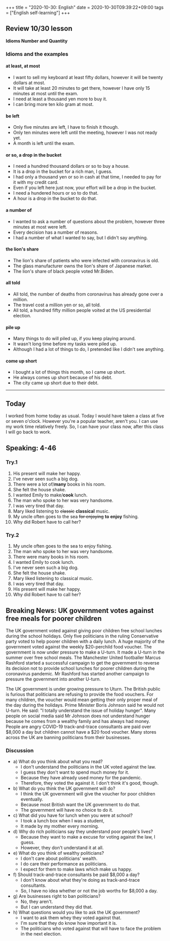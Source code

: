 +++
title =  "2020-10-30: English"
date = 2020-10-30T09:39:22+09:00
tags = ["English self-learning"]
+++
## Review 10/30 lesson

**Idioms Number and Quantity**

### Idioms and the examples

#### at least, at most

* I want to sell my keyboard at least fifty dollars, 
    however it will be twenty dollars at most.
* It will take at least 20 minutes to get there,
    however I have only 15 minutes at most until the exam.
* I need at least a thousand yen more to buy it.
* I can bring more ten kilo gram at most.

#### be left

* Only five minutes are left, I have to finish it though.
* Only ten minutes were left until the meeting, however I was not ready yet.
* A month is left until the exam.

#### or so, a drop in the bucket

* I need a hundred thousand dollars or so to buy a house.
* It is a drop in the bucket for a rich man, I guess.
* I had only a thousand yen or so in cash at that time,
    I needed to pay for it with my credit card.
* Even if you left here just now, your effort will be a drop in the bucket.
* I need a hundered hours or so to do that.
* A hour is a drop in the bucket to do that.

#### a number of

* I wanted to ask a number of questions about the problem, 
    however three minutes at most were left.
* Every decision has a number of reasons.
* I had a number of what I wanted to say, but I didn't say anything.

#### the lion's share

* The lion's share of patients who were infected with coronavirus is old.
* The glass manufacturer owns the lion's share of Japanese market.
* The lion's share of black people voted Mr.Biden.

#### all told

* All told, the number of deaths from coronavirus has already gone over a million.
* The travel cost a million yen or so, all told.
* All told, a hundred fifty million people voited at the US presidential election.

#### pile up

* Many things to do will piled up, if you keep playing around.
* It wasn't long time before my tasks were piled up.
* Although I had a lot of things to do, I pretended like I didn't see anything.

#### come up short

* I bought a lot of things this month, so I came up short.
* He always comes up short because of his debt.
* The city came up short due to their debt.

- - -

## Today

I worked from home today as usual.
Today I would have taken a class at five or seven o'clock.
However you're a popular teacher, aren't you.
I can use my work time relatively freely.
So, I can have your class now, after this class I will go back to work.

## Speaking: 4-46 

### Try.1

1. His present will make her happy.
2. I've never seen such a big dog.
3. There were a lot of/**many** books in his room.
4. She felt the house shake.
5. I wanted Emily to make/**cook** lunch.
6. The man who spoke to her was very handsome.
7. I was very tired that day.
8. Mary liked listening to ~~classic~~ **classical** music.
9. My uncle often goes to the sea ~~for enjoying~~ **to enjoy** fishing.
10. Why did Robert have to call her?

### Try.2

1. My uncle often goes to the sea to enjoy fishing.
2. The man who spoke to her was very handsome.
3. There were many books in his room.
4. I wanted Emily to cook lunch.
5. I've never seen such a big dog.
6. She felt the house shake.
7. Mary liked listening to classical music.
8. I was very tired that day.
9. His present will make her happy.
10. Why did Robert have to call her?

## Breaking News: UK government votes against free meals for poorer children

The UK government voted against giving poor children free school lunches during the school holidays. Only five politicians in the ruling Conservative party voted to help poorer children with a daily lunch. A huge majority of the government voted against the weekly $20-perchild food voucher. The government is now under pressure to make a U-turn. It made a U-turn in the summer over free school meals. The Manchester United footballer Marcus Rashford started a successful campaign to get the government to reverse its decision not to provide school lunches for poorer children during the coronavirus pandemic. Mr Rashford has started another campaign to pressure the government into another U-turn.

The UK government is under growing pressure to Uturn. The British public is furious that politicians are refusing to provide the food vouchers. For many children, the voucher would mean getting their only proper meal of the day during the holidays. Prime Minister Boris Johnson said he would not U-turn. He said: "I totally understand the issue of holiday hunger". Many people on social media said Mr Johnson does not understand hunger because he comes from a wealthy family and has always had money. People are angry COVID-19 track-and-trace consultants are paid over $8,000 a day but children cannot have a $20 food voucher. Many stores across the UK are banning politicians from their businesses.

### Discussion

* a) What do you think about what you read?
    - I don't understand the politicians in the UK voted against the law.
    - I guess they don't want to spend much money for it.
    - Because they have already used money for the pandemic.
    - Therefore, they voted the against it. I don't think it's good, though.
* b) What do you think the UK government will do?
    - I think the UK government will give the voucher for poor children eventually. 
    - Because most British want the UK government to do that.
    - The government will have no choice to do it.
* c) What did you have for lunch when you were at school?
    - I took a lunch box when I was a student, 
    - It made by my mother every morning.
* d) Why do rich politicians say they understand poor people's lives?
    - Because they want to make a excuse for voting against the law, I guess.
    - However, they don't understand it at all.
* e) What do you think of wealthy politicians?
    - I don't care about politicians' wealth.
    - I do care their performance as politicians.
    - I expect for them to make laws which make us happy.
* f) Should track-and-trace consultants be paid $8,000 a day?
    - I don't know about what they're doing as track-and-trace consultants.
    - So, I have no idea whether or not the job worths for $8,000 a day.
* g) Are businesses right to ban politicians?
    - No, they aren't.
    - But I can understand they did that.
* h) What questions would you like to ask the UK government?
    - I want to ask them whey they voted against that.
    - I'm sure that they do know how important it is.
    - The politicians who voted against that will have to face the problem in the next election.

